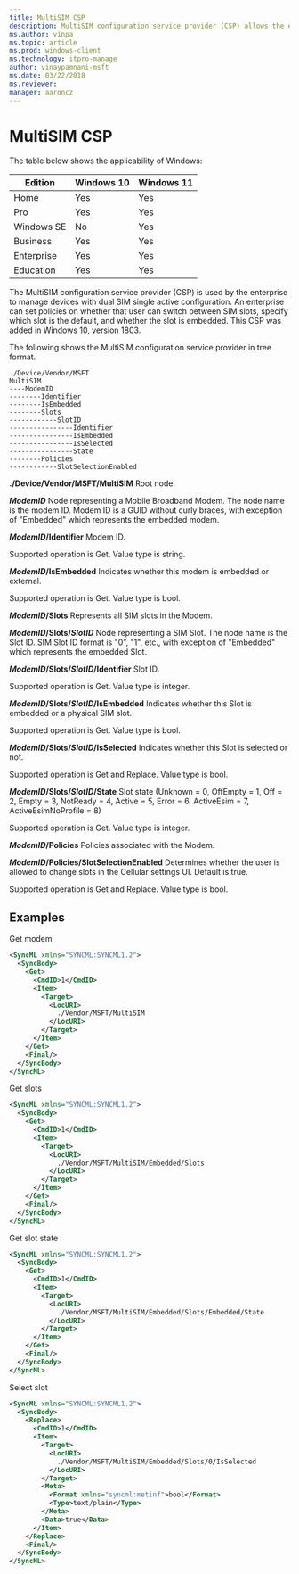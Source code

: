 ```yaml
---
title: MultiSIM CSP
description: MultiSIM configuration service provider (CSP) allows the enterprise to manage devices with dual SIM single active configuration.
ms.author: vinpa
ms.topic: article
ms.prod: windows-client
ms.technology: itpro-manage
author: vinaypamnani-msft
ms.date: 03/22/2018
ms.reviewer: 
manager: aaroncz
---
```


# MultiSIM CSP

The table below shows the applicability of Windows:

|Edition|Windows 10|Windows 11|
|--- |--- |--- |
|Home|Yes|Yes|
|Pro|Yes|Yes|
|Windows SE|No|Yes|
|Business|Yes|Yes|
|Enterprise|Yes|Yes|
|Education|Yes|Yes|

The MultiSIM configuration service provider (CSP) is used by the enterprise to manage devices with dual SIM single active configuration. An enterprise can set policies on whether that user can switch between SIM slots, specify which slot is the default, and whether the slot is embedded. This CSP was added in Windows 10, version 1803.


The following shows the MultiSIM configuration service provider in tree format.
```
./Device/Vendor/MSFT
MultiSIM
----ModemID
--------Identifier
--------IsEmbedded
--------Slots
------------SlotID
----------------Identifier
----------------IsEmbedded
----------------IsSelected
----------------State
--------Policies
------------SlotSelectionEnabled
```
<a href="" id="multisim"></a>**./Device/Vendor/MSFT/MultiSIM**
Root node.

<a href="" id="modemid"></a>**_ModemID_**
Node representing a Mobile Broadband Modem. The node name is the modem ID. Modem ID is a GUID without curly braces, with exception of "Embedded" which represents the embedded modem.

<a href="" id="modemid-identifier"></a>**_ModemID_/Identifier**
Modem ID.

Supported operation is Get. Value type is string.

<a href="" id="modemid-isembedded"></a>**_ModemID_/IsEmbedded**
Indicates whether this modem is embedded or external.

Supported operation is Get. Value type is bool.

<a href="" id="modemid-slots"></a>**_ModemID_/Slots**
Represents all SIM slots in the Modem.

<a href="" id="modemid-slots-slotid"></a>**_ModemID_/Slots/_SlotID_**
Node representing a SIM Slot. The node name is the Slot ID. SIM Slot ID format is "0", "1", etc., with exception of "Embedded" which represents the embedded Slot.

<a href="" id="modemid-slots-slotid-identifier"></a>**_ModemID_/Slots/_SlotID_/Identifier**
Slot ID.

Supported operation is Get. Value type is integer.

<a href="" id="modemid-slots-slotid-isembedded"></a>**_ModemID_/Slots/_SlotID_/IsEmbedded**
Indicates whether this Slot is embedded or a physical SIM slot.

Supported operation is Get. Value type is bool.

<a href="" id="modemid-slots-slotid-isselected"></a>**_ModemID_/Slots/_SlotID_/IsSelected**
Indicates whether this Slot is selected or not.

Supported operation is Get and Replace. Value type is bool.

<a href="" id="modemid-slots-slotid-state"></a>**_ModemID_/Slots/_SlotID_/State**
Slot state (Unknown = 0, OffEmpty = 1, Off = 2, Empty = 3, NotReady = 4, Active = 5, Error = 6, ActiveEsim = 7, ActiveEsimNoProfile = 8)

Supported operation is Get. Value type is integer.

<a href="" id="modemid-policies"></a>**_ModemID_/Policies**
Policies associated with the Modem.

<a href="" id="modemid-policies-slotselectionenabled"></a>**_ModemID_/Policies/SlotSelectionEnabled**
Determines whether the user is allowed to change slots in the Cellular settings UI. Default is true.

Supported operation is Get and Replace. Value type is bool.

## Examples

Get modem
```xml
<SyncML xmlns="SYNCML:SYNCML1.2">
  <SyncBody>
    <Get>
      <CmdID>1</CmdID>
      <Item>
        <Target>
          <LocURI>
            ./Vendor/MSFT/MultiSIM
          </LocURI>
        </Target>
      </Item>
    </Get>
    <Final/>
  </SyncBody>
</SyncML>
```

Get slots
```xml
<SyncML xmlns="SYNCML:SYNCML1.2">
  <SyncBody>
    <Get>
      <CmdID>1</CmdID>
      <Item>
        <Target>
          <LocURI>
            ./Vendor/MSFT/MultiSIM/Embedded/Slots
          </LocURI>
        </Target>
      </Item>
    </Get>
    <Final/>
  </SyncBody>
</SyncML>
```

Get slot state
```xml
<SyncML xmlns="SYNCML:SYNCML1.2">
  <SyncBody>
    <Get>
      <CmdID>1</CmdID>
      <Item>
        <Target>
          <LocURI>
            ./Vendor/MSFT/MultiSIM/Embedded/Slots/Embedded/State
          </LocURI>
        </Target>
      </Item>
    </Get>
    <Final/>
  </SyncBody>
</SyncML>
```

Select slot
```xml
<SyncML xmlns="SYNCML:SYNCML1.2">
  <SyncBody>
    <Replace>
      <CmdID>1</CmdID>
      <Item>
        <Target>
          <LocURI>
            ./Vendor/MSFT/MultiSIM/Embedded/Slots/0/IsSelected
          </LocURI>
        </Target>
        <Meta>
          <Format xmlns="syncml:metinf">bool</Format>
          <Type>text/plain</Type>
        </Meta>
        <Data>true</Data>
      </Item>
    </Replace>
    <Final/>
  </SyncBody>
</SyncML>
```
